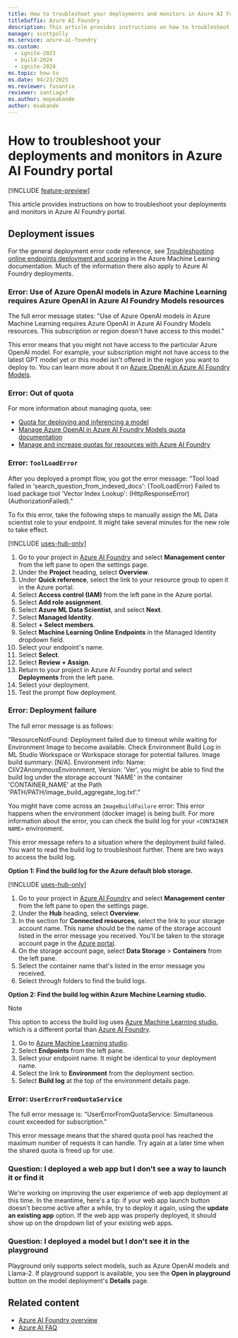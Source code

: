 ```yaml
---
title: How to troubleshoot your deployments and monitors in Azure AI Foundry portal
titleSuffix: Azure AI Foundry
description: This article provides instructions on how to troubleshoot your deployments and monitors in Azure AI Foundry portal.
manager: scottpolly
ms.service: azure-ai-foundry
ms.custom:
  - ignite-2023
  - build-2024
  - ignite-2024
ms.topic: how-to
ms.date: 04/23/2025
ms.reviewer: fasantia
reviewer: santiagxf
ms.author: mopeakande
author: msakande
---
```


# How to troubleshoot your deployments and monitors in Azure AI Foundry portal

[!INCLUDE [feature-preview](../includes/feature-preview.md)]

This article provides instructions on how to troubleshoot your deployments and monitors in Azure AI Foundry portal. 

## Deployment issues

For the general deployment error code reference, see [Troubleshooting online endpoints deployment and scoring](/azure/machine-learning/how-to-troubleshoot-online-endpoints) in the Azure Machine Learning documentation. Much of the information there also apply to Azure AI Foundry deployments.


### Error: Use of Azure OpenAI models in Azure Machine Learning requires Azure OpenAI in Azure AI Foundry Models resources

The full error message states: "Use of Azure OpenAI models in Azure Machine Learning requires Azure OpenAI in Azure AI Foundry Models resources. This subscription or region doesn't have access to this model."

This error means that you might not have access to the particular Azure OpenAI model. For example, your subscription might not have access to the latest GPT model yet or this model isn't offered in the region you want to deploy to. You can learn more about it on [Azure OpenAI in Azure AI Foundry Models](../../ai-services/openai/concepts/models.md?context=/azure/ai-foundry/context/context).

### Error: Out of quota

For more information about managing quota, see:

- [Quota for deploying and inferencing a model](../how-to/deploy-models-openai.md#quota-for-deploying-and-inferencing-a-model)
- [Manage Azure OpenAI in Azure AI Foundry Models quota documentation](/azure/ai-services/openai/how-to/quota?tabs=rest)
- [Manage and increase quotas for resources with Azure AI Foundry](quota.md)

### Error: `ToolLoadError`

After you deployed a prompt flow, you got the error message: "Tool load failed in 'search_question_from_indexed_docs': (ToolLoadError) Failed to load package tool 'Vector Index Lookup': (HttpResponseError) (AuthorizationFailed)." 

To fix this error, take the following steps to manually assign the ML Data scientist role to your endpoint. It might take several minutes for the new role to take effect.

[!INCLUDE [uses-hub-only](../includes/uses-hub-only.md)]

1. Go to your project in [Azure AI Foundry](https://ai.azure.com/?cid=learnDocs) and select **Management center** from the left pane to open the settings page.
1. Under the **Project** heading, select **Overview**.
1. Under **Quick reference**, select the link to your resource group to open it in the Azure portal. 
1. Select **Access control (IAM)** from the left pane in the Azure portal.
1. Select **Add role assignment**.
1. Select **Azure ML Data Scientist**, and select __Next__.
1. Select **Managed Identity**.
1. Select **+ Select members**.
1. Select **Machine Learning Online Endpoints** in the Managed Identity dropdown field.
1. Select your endpoint's name.
1. Select **Select**.
1. Select **Review + Assign**.
1. Return to your project in Azure AI Foundry portal and select **Deployments** from the left pane. 
1. Select your deployment.
1. Test the prompt flow deployment.

### Error: Deployment failure

The full error message is as follows: 

"ResourceNotFound: Deployment failed due to timeout while waiting for Environment Image to become available. Check Environment Build Log in ML Studio Workspace or Workspace storage for potential failures. Image build summary: [N/A]. Environment info: Name: CliV2AnonymousEnvironment, Version: 'Ver', you might be able to find the build log under the storage account 'NAME' in the container 'CONTAINER_NAME' at the Path 'PATH/PATH/image_build_aggregate_log.txt'."

You might have come across an `ImageBuildFailure` error: This error happens when the environment (docker image) is being built. For more information about the error, you can check the build log for your `<CONTAINER NAME>` environment. 

This error message refers to a situation where the deployment build failed. You want to read the build log to troubleshoot further. There are two ways to access the build log.

__Option 1: Find the build log for the Azure default blob storage.__

[!INCLUDE [uses-hub-only](../includes/uses-hub-only.md)]

1. Go to your project in [Azure AI Foundry](https://ai.azure.com/?cid=learnDocs) and select **Management center** from the left pane to open the settings page.
1. Under the **Hub** heading, select **Overview**.
1. In the section for **Connected resources**, select the link to your storage account name. This name should be the name of the storage account listed in the error message you received. You'll be taken to the storage account page in the [Azure portal](https://portal.azure.com).
1. On the storage account page, select **Data Storage** > **Containers** from the left pane.
1. Select the container name that's listed in the error message you received.
1. Select through folders to find the build logs.

__Option 2: Find the build log within Azure Machine Learning studio.__

> [!NOTE]
> This option to access the build log uses [Azure Machine Learning studio](https://ml.azure.com), which is a different portal than [Azure AI Foundry](https://ai.azure.com/?cid=learnDocs).

1. Go to [Azure Machine Learning studio](https://ml.azure.com).
2. Select **Endpoints** from the left pane.
3. Select your endpoint name. It might be identical to your deployment name.
4. Select the link to **Environment** from the deployment section.
5. Select **Build log** at the top of the environment details page.

### Error: `UserErrorFromQuotaService`

The full error message is: "UserErrorFromQuotaService: Simultaneous count exceeded for subscription."

This error message means that the shared quota pool has reached the maximum number of requests it can handle. Try again at a later time when the shared quota is freed up for use.

### Question: I deployed a web app but I don't see a way to launch it or find it

We're working on improving the user experience of web app deployment at this time. In the meantime, here's a tip: if your web app launch button doesn't become active after a while, try to deploy it again, using the __update an existing app__ option. If the web app was properly deployed, it should show up on the dropdown list of your existing web apps.

### Question: I deployed a model but I don't see it in the playground

Playground only supports select models, such as Azure OpenAI models and Llama-2. If playground support is available, you see the **Open in playground** button on the model deployment's **Details** page. 

## Related content

- [Azure AI Foundry overview](../what-is-azure-ai-foundry.md)
- [Azure AI FAQ](../faq.yml)
